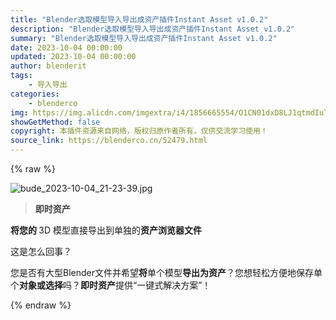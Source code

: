 ```yaml
---
title: "Blender选取模型导入导出成资产插件Instant Asset v1.0.2"
description: "Blender选取模型导入导出成资产插件Instant Asset v1.0.2"
summary: "Blender选取模型导入导出成资产插件Instant Asset v1.0.2"
date: 2023-10-04 00:00:00
updated: 2023-10-04 00:00:00
author: blenderit
tags: 
    - 导入导出
categories:
    - blenderco
img: https://img.alicdn.com/imgextra/i4/1856665554/O1CN01dxD8LJ1qtmdIuTGs5_!!1856665554.jpg
showGetMethod: false
copyright: 本插件资源来自网络，版权归原作者所有，仅供交流学习使用！
source_link: https://blenderco.cn/52479.html
---
```


{% raw %}
<p><img class="aligncenter" src="https://img.alicdn.com/imgextra/i4/1856665554/O1CN01dxD8LJ1qtmdIuTGs5_!!1856665554.jpg" alt="bude_2023-10-04_21-23-39.jpg"></p><blockquote class="blockquote"><p><span style="color: #424242;"><b>即时资产</b></span></p></blockquote><p><b>将您的 </b>3D 模型直接导出到单独的<b>资产浏览器文件</b></p><p>这是怎么回事？</p><p>您是否有大型Blender文件并希望<b>将</b>单个模型<b>导出为资产</b>？您想轻松方便地保存单个<b>对象或选择</b>吗？<b>即时资产</b>提供“一键式解决方案”！</p>
<div style="display: none">blenderco</div>
{% endraw %}